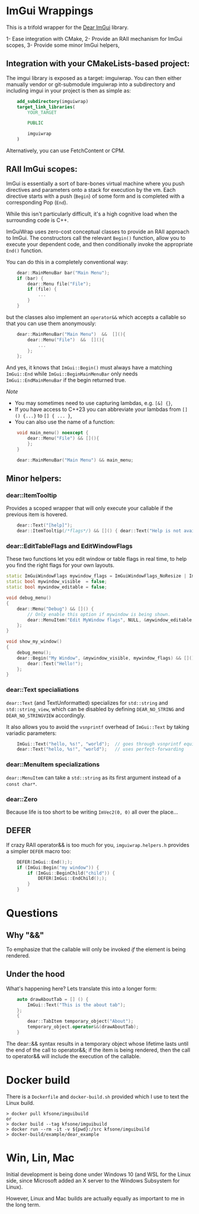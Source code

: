 # ImGui Wrappings

This is a trifold wrapper for the [Dear ImGui](https://github.com/ocornut/imgui) library.

1- Ease integration with CMake,
2- Provide an RAII mechanism for ImGui scopes,
3- Provide some minor ImGui helpers,

## Integration with your CMakeLists-based project:

The imgui library is exposed as a target: imguiwrap. You can then either manually vendor
or git-submodule imguiwrap into a subdirectory and including imgui in your project is
then as simple as:

```cmake
    add_subdirectory(imguiwrap)
    target_link_libraries(
        YOUR_TARGET

        PUBLIC

        imguiwrap
    )
```

Alternatively, you can use FetchContent or CPM.

## RAII ImGui scopes:

ImGui is essentially a sort of bare-bones virtual machine where you push directives and
parameters onto a stack for execution by the vm. Each directive starts with a push (`Begin`)
of some form and is completed with a corresponding Pop (`End`).

While this isn't particularly difficult, it's a high cognitive load when the surrounding code
is C++.

ImGuiWrap uses zero-cost conceptual classes to provide an RAII approach to ImGui. The constructors
call the relevant `Begin()` function, allow you to execute your dependent code, and then 
conditionally invoke the appropriate `End()` function.

You can do this in a completely conventional way:

```c++
	dear::MainMenuBar bar("Main Menu");
	if (bar) {
		dear::Menu file("File");
		if (file) {
			...
		}
	}
```

but the classes also implement an `operator&&` which accepts a callable so that you can use them
anonymously:

```c++
	dear::MainMenuBar("Main Menu")  &&  [](){
		dear::Menu("File")  &&  [](){
			...
		};
	};
```

And yes, it knows that `ImGui::Begin()` must always have a matching `ImGui::End` while
`ImGui::BeginMainMenuBar` only needs `ImGui::EndMainMenuBar` if the begin returned true.


*Note*
- You may sometimes need to use capturing lambdas, e.g. `[&] {}`,
- If you have access to C++23 you can abbreviate your lambdas from `[] () {...}` to `[] { ... }`,
- You can also use the name of a function:

```c++
	void main_menu() noexcept {
		dear::Menu("File") && [](){
		};
	}

	dear::MainMenuBar("Main Menu") && main_menu;
```

## Minor helpers:

### dear::ItemTooltip

Provides a scoped wrapper that will only execute your callable if the previous item is hovered.

```c++
	dear::Text("[help]");
	dear::ItemTooltip(/*flags*/) && []() { dear::Text("Help is not available"); }
```

### dear::EditTableFlags and EditWindowFlags

These two functions let you edit window or table flags in real time, to help you find
the right flags for your own layouts.

```c++
static ImGuiWindowFlags mywindow_flags = ImGuiWindowFlags_NoResize | ImGuiWindowFlags_AlwaysVerticalScrollbar;
static bool mywindow_visible  = false;
static bool mywindow_editable = false;

void debug_menu()
{
	dear::Menu("Debug") && []() {
		// Only enable this option if mywindow is being shown.
		dear::MenuItem("Edit MyWindow flags", NULL, &mywindow_editable, mywindow_visible));
	};
}

void show_my_window()
{
	debug_menu();
	dear::Begin("My Window", &mywindow_visible, mywindow_flags) && []() {
		dear::Text("Hello!");
	};
}
```

### dear::Text specialiations

`dear::Text` (and TextUnformatted) specializes for `std::string` and `std::string_view`, which
can be disabled by defining `DEAR_NO_STRING` and `DEAR_NO_STRINGVIEW` accordingly.

It also allows you to avoid the `vsnprintf` overhead of `ImGui::Text` by taking variadic
parameters:

```c++
	ImGui::Text("hello, %s!", "world");  // goes through vsnprintf equiv
	dear::Text("hello, %s!", "world");   // uses perfect-forwarding
```

### dear::MenuItem specializations

`dear::MenuItem` can take a `std::string` as its first argument instead of a `const char*`.

### dear::Zero

Because life is too short to be writing `ImVec2(0, 0)` all over the place...

## DEFER

If crazy RAII operator&& is too much for you, `imguiwrap.helpers.h` provides a simpler
`DEFER` macro too:

```cpp
    DEFER(ImGui::End(););
    if (ImGui:Begin("my window")) {
        if (ImGui::BeginChild("child")) {
            DEFER(ImGui::EndChild(););
        }
    }
```

# Questions

## Why "&&"

To emphasize that the callable will only be invoked *if* the element is
being rendered.

## Under the hood

What's happening here? Lets translate this into a longer form:

```cpp
    auto drawAboutTab = [] () {
        ImGui::Text("This is the about tab");
    };
    {
        dear::TabItem temporary_object("About");
        temporary_object.operator&&(drawAboutTab);
    }
```

The dear::&& syntax results in a temporary object whose lifetime lasts until the
end of the call to operator&&; if the item is being rendered, then the call to
operator&& will include the execution of the callable.


# Docker build

There is a `Dockerfile` and `docker-build.sh` provided which I use to text the Linux
build.

	> docker pull kfsone/imguibuild
	or
	> docker build --tag kfsone/imguibuild
	> docker run --rm -it -v ${pwd}:/src kfsone/imguibuild
	> docker-build/example/dear_example

# Win, Lin, Mac

Initial development is being done under Windows 10 (and WSL for the Linux side, since
Microsoft added an X server to the Windows Subsystem for Linux).

However, Linux and Mac builds are actually equally as important to me in the long term.
